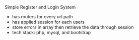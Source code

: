 Simple Register and Login System

- has routers for every url path
- has applied session for each users
- store errors in array then retrieve the data through session
- tech stack: php, mysql, and bootstrap
